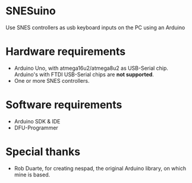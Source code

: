 SNESuino
========

Use SNES controllers as usb keyboard inputs on the PC using an Arduino


Hardware requirements
========

- Arduino Uno, with atmega16u2/atmega8u2 as USB-Serial chip. Arduino's with FTDI USB-Serial chips are **not supported**.
- One or more SNES controllers. 


Software requirements
========

- Arduino SDK & IDE
- DFU-Programmer


Special thanks
========

- Rob Duarte, for creating nespad, the original Arduino library, on which mine is based.